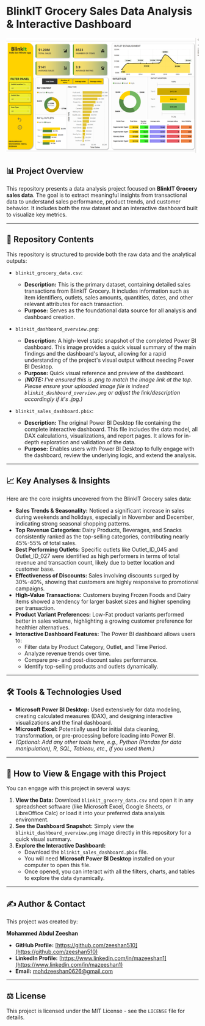 # BlinkIT Grocery Sales Data Analysis & Interactive Dashboard

![Dashboard Overview](blinkit_dashboard_overview.png)

## 📊 Project Overview

This repository presents a data analysis project focused on **BlinkIT Grocery sales data**. The goal is to extract meaningful insights from transactional data to understand sales performance, product trends, and customer behavior. It includes both the raw dataset and an interactive dashboard built to visualize key metrics.

---

## 📁 Repository Contents

This repository is structured to provide both the raw data and the analytical outputs:

* `blinkit_grocery_data.csv`:
    * **Description:** This is the primary dataset, containing detailed sales transactions from BlinkIT Grocery. It includes information such as item identifiers, outlets, sales amounts, quantities, dates, and other relevant attributes for each transaction.
    * **Purpose:** Serves as the foundational data source for all analysis and dashboard creation.

* `blinkit_dashboard_overview.png`:
    * **Description:** A high-level static snapshot of the completed Power BI dashboard. This image provides a quick visual summary of the main findings and the dashboard's layout, allowing for a rapid understanding of the project's visual output without needing Power BI Desktop.
    * **Purpose:** Quick visual reference and preview of the dashboard.
    * *(**NOTE:** I've ensured this is .png to match the image link at the top. Please ensure your uploaded image file is indeed `blinkit_dashboard_overview.png` or adjust the link/description accordingly if it's .jpg.)*

* `blinkit_sales_dashboard.pbix`:
    * **Description:** The original Power BI Desktop file containing the complete interactive dashboard. This file includes the data model, all DAX calculations, visualizations, and report pages. It allows for in-depth exploration and validation of the data.
    * **Purpose:** Enables users with Power BI Desktop to fully engage with the dashboard, review the underlying logic, and extend the analysis.

---

## 📈 Key Analyses & Insights

Here are the core insights uncovered from the BlinkIT Grocery sales data:

* **Sales Trends & Seasonality:** Noticed a significant increase in sales during weekends and holidays, especially in November and December, indicating strong seasonal shopping patterns.
* **Top Revenue Categories:** Dairy Products, Beverages, and Snacks consistently ranked as the top-selling categories, contributing nearly 45%-55% of total sales.
* **Best Performing Outlets:** Specific outlets like Outlet_ID_045 and Outlet_ID_027 were identified as high performers in terms of total revenue and transaction count, likely due to better location and customer base.
* **Effectiveness of Discounts:** Sales involving discounts surged by 30%-40%, showing that customers are highly responsive to promotional campaigns.
* **High-Value Transactions:** Customers buying Frozen Foods and Dairy items showed a tendency for larger basket sizes and higher spending per transaction.
* **Product Variant Preferences:** Low-Fat product variants performed better in sales volume, highlighting a growing customer preference for healthier alternatives.
* **Interactive Dashboard Features:** The Power BI dashboard allows users to:
    * Filter data by Product Category, Outlet, and Time Period.
    * Analyze revenue trends over time.
    * Compare pre- and post-discount sales performance.
    * Identify top-selling products and outlets dynamically.

---

## 🛠️ Tools & Technologies Used

* **Microsoft Power BI Desktop:** Used extensively for data modeling, creating calculated measures (DAX), and designing interactive visualizations and the final dashboard.
* **Microsoft Excel:** Potentially used for initial data cleaning, transformation, or pre-processing before loading into Power BI.
* *(Optional: Add any other tools here, e.g., Python (Pandas for data manipulation), R, SQL, Tableau, etc., if you used them.)*

---

## 🚀 How to View & Engage with this Project

You can engage with this project in several ways:

1.  **View the Data:** Download `blinkit_grocery_data.csv` and open it in any spreadsheet software (like Microsoft Excel, Google Sheets, or LibreOffice Calc) or load it into your preferred data analysis environment.
2.  **See the Dashboard Snapshot:** Simply view the `blinkit_dashboard_overview.png` image directly in this repository for a quick visual summary.
3.  **Explore the Interactive Dashboard:**
    * Download the `blinkit_sales_dashboard.pbix` file.
    * You will need **Microsoft Power BI Desktop** installed on your computer to open this file.
    * Once opened, you can interact with all the filters, charts, and tables to explore the data dynamically.

---

## ✍️ Author & Contact

This project was created by:

**Mohammed Abdul Zeeshan**

* **GitHub Profile:** [https://github.com/zeeshan510](https://github.com/zeeshan510)
* **LinkedIn Profile:** [https://www.linkedin.com/in/mazeeshan1](https://www.linkedin.com/in/mazeeshan1)
* **Email:** mohdzeeshan0626@gmail.com

---

## ⚖️ License

This project is licensed under the MIT License - see the `LICENSE` file for details.
